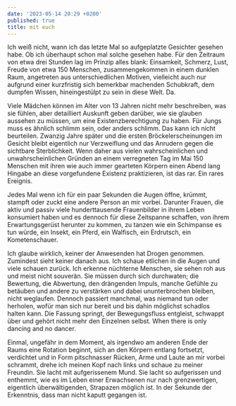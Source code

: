 ```yaml
---
date: '2023-05-14 20:29 +0200'
published: true
title: mit euch
---
```


Ich weiß nicht, wann ich das letzte Mal so aufgeplatzte Gesichter gesehen habe. Ob ich überhaupt schon mal solche gesehen habe. Für den Zeitraum von etwa drei Stunden lag im Prinzip alles blank: Einsamkeit, Schmerz, Lust, Freude von etwa 150 Menschen, zusammengekommen in einem dunklen Raum, angetreten aus unterschiedlichen Motiven, vielleicht auch nur aufgrund einer kurzfristig sich bemerkbar machenden Schubkraft, dem dumpfen Wissen, hineingestülpt zu sein in diese Welt. Da.

Viele Mädchen können im Alter von 13 Jahren nicht mehr beschreiben, was sie fühlen, aber detailliert Auskunft geben darüber, wie sie glauben aussehen zu müssen, um eine Existenzberechtigung zu haben. Für Jungs muss es ähnlich schlimm sein, oder anders schlimm. Das kann ich nicht beurteilen. Zwanzig Jahre später und die ersten Bröckelerscheinungen im Gesicht bleibt eigentlich nur Verzweiflung und das Anrudern gegen die sichtbare Sterblichkeit. Wenn daher aus vielen wahrscheinlichen und unwahrscheinlichen Gründen an einem verregneten Tag im Mai 150 Menschen mit ihren wie auch immer gearteten Körpern einen Abend lang Hingabe an diese vorgefundene Existenz praktizieren, ist das rar. Ein rares Ereignis.

Jedes Mal wenn ich für ein paar Sekunden die Augen öffne, krümmt, stampft oder zuckt eine andere Person an mir vorbei. Darunter Frauen, die aktiv und passiv viele hunderttausende Frauenbilder in ihrem Leben konsumiert haben und es dennoch für diese Zeitspanne schaffen, von ihrem Erwartungsgerüst herunter zu kommen, zu tanzen wie ein Schimpanse es tun würde, ein Insekt, ein Pferd, ein Walfisch, ein Erdrutsch, ein Kometenschauer.

Ich glaube wirklich, keiner der Anwesenden hat Drogen genommen. Zumindest sieht keiner danach aus. Ich schaue etlichen in die Augen und viele schauen zurück. Ich erkenne nüchterne Menschen, sie sehen roh aus und meist nicht souverän. Sie müssen durch sich durchwaten; die Bewertung, die Abwertung, den drängenden Impuls, manche Gefühle zu betäuben und andere zu verstärken und dabei ununterbrochen bleiben, nicht weglaufen. Dennoch passiert manchmal, was niemand tun oder herholen, wofür man sich nur bereit und bis dahin möglichst schadlos halten kann. Die Fassung springt, der Bewegungsfluss entgleist, schwappt über und gehört nicht mehr den Einzelnen selbst. When there is only dancing and no dancer. 

Einmal, ungefähr in dem Moment, als irgendwo am anderen Ende der Raums eine Rotation beginnt, sich an den Körpern entlang fortsetzt, verdichtet und in Form pitschnasser Rücken, Arme und Laute an mir vorbei schrammt, drehe ich meinen Kopf nach links und schaue zu meiner Freundin. Sie lacht mit aufgerissenem Mund. Sie lacht so aufgerissen und enthemmt, wie es im Leben einer Erwachsenen nur nach grenzwertigen, eigentlich überwältigenden, Strapazen möglich ist. In der Sekunde der Erkenntnis, dass man nicht kaputt gegangen ist.
